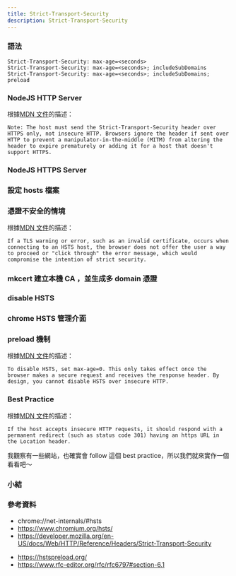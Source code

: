 ```yaml
---
title: Strict-Transport-Security
description: Strict-Transport-Security
---
```


### 語法

```
Strict-Transport-Security: max-age=<seconds>
Strict-Transport-Security: max-age=<seconds>; includeSubDomains
Strict-Transport-Security: max-age=<seconds>; includeSubDomains; preload
```

### NodeJS HTTP Server

根據[MDN 文件](https://developer.mozilla.org/en-US/docs/Web/HTTP/Reference/Headers/Strict-Transport-Security#description)的描述：

```
Note: The host must send the Strict-Transport-Security header over HTTPS only, not insecure HTTP. Browsers ignore the header if sent over HTTP to prevent a manipulator-in-the-middle (MITM) from altering the header to expire prematurely or adding it for a host that doesn't support HTTPS.
```

### NodeJS HTTPS Server

### 設定 hosts 檔案

### 憑證不安全的情境

根據[MDN 文件](https://developer.mozilla.org/en-US/docs/Web/HTTP/Reference/Headers/Strict-Transport-Security#description)的描述：

```
If a TLS warning or error, such as an invalid certificate, occurs when connecting to an HSTS host, the browser does not offer the user a way to proceed or "click through" the error message, which would compromise the intention of strict security.
```

### mkcert 建立本機 CA ，並生成多 domain 憑證

### disable HSTS

### chrome HSTS 管理介面

### preload 機制

根據[MDN 文件](https://developer.mozilla.org/en-US/docs/Web/HTTP/Reference/Headers/Strict-Transport-Security#expiration)的描述：

```
To disable HSTS, set max-age=0. This only takes effect once the browser makes a secure request and receives the response header. By design, you cannot disable HSTS over insecure HTTP.
```

### Best Practice

根據[MDN 文件](https://developer.mozilla.org/en-US/docs/Web/HTTP/Reference/Headers/Strict-Transport-Security#insecure_http_requests)的描述：

```
If the host accepts insecure HTTP requests, it should respond with a permanent redirect (such as status code 301) having an https URL in the Location header.
```

我觀察有一些網站，也確實會 follow 這個 best practice，所以我們就來實作一個看看吧～

### 小結

### 參考資料

- chrome://net-internals/#hsts
- https://www.chromium.org/hsts/
- https://developer.mozilla.org/en-US/docs/Web/HTTP/Reference/Headers/Strict-Transport-Security
<!-- 還沒看 -->
- https://hstspreload.org/
- https://www.rfc-editor.org/rfc/rfc6797#section-6.1
